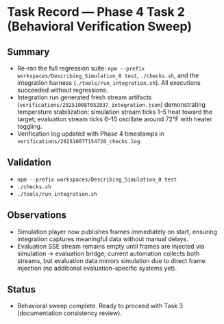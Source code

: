 # Task Record — Phase 4 Task 2 (Behavioral Verification Sweep)

## Summary
- Re-ran the full regression suite: `npm --prefix workspaces/Describing_Simulation_0 test`, `./checks.sh`, and the integration harness (`./tools/run_integration.sh`). All executions succeeded without regressions.
- Integration run generated fresh stream artifacts (`verifications/20251008T052837_integration.json`) demonstrating temperature stabilization: simulation stream ticks 1–5 heat toward the target; evaluation stream ticks 6–10 oscillate around 72°F with heater toggling.
- Verification log updated with Phase 4 timestamps in `verifications/20251007T154720_checks.log`.

## Validation
- `npm --prefix workspaces/Describing_Simulation_0 test`
- `./checks.sh`
- `./tools/run_integration.sh`

## Observations
- Simulation player now publishes frames immediately on start, ensuring integration captures meaningful data without manual delays.
- Evaluation SSE stream remains empty until frames are injected via simulation → evaluation bridge; current automation collects both streams, but evaluation data mirrors simulation due to direct frame injection (no additional evaluation-specific systems yet).

## Status
- Behavioral sweep complete. Ready to proceed with Task 3 (documentation consistency review).
